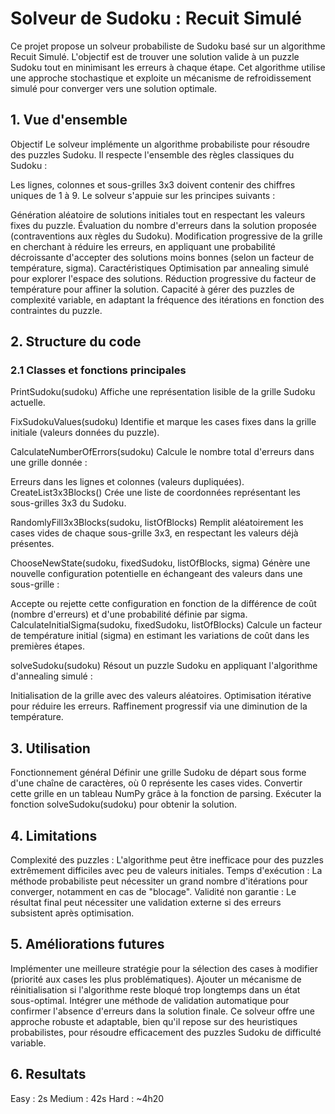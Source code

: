 # Solveur de Sudoku : Recuit Simulé
Ce projet propose un solveur probabiliste de Sudoku basé sur un algorithme Recuit Simulé. L'objectif est de trouver une solution valide à un puzzle Sudoku tout en minimisant les erreurs à chaque étape. Cet algorithme utilise une approche stochastique et exploite un mécanisme de refroidissement simulé pour converger vers une solution optimale.

## 1. Vue d'ensemble
Objectif
Le solveur implémente un algorithme probabiliste pour résoudre des puzzles Sudoku. Il respecte l'ensemble des règles classiques du Sudoku :

Les lignes, colonnes et sous-grilles 3x3 doivent contenir des chiffres uniques de 1 à 9.
Le solveur s'appuie sur les principes suivants :

Génération aléatoire de solutions initiales tout en respectant les valeurs fixes du puzzle.
Évaluation du nombre d'erreurs dans la solution proposée (contraventions aux règles du Sudoku).
Modification progressive de la grille en cherchant à réduire les erreurs, en appliquant une probabilité décroissante d'accepter des solutions moins bonnes (selon un facteur de température, sigma).
Caractéristiques
Optimisation par annealing simulé pour explorer l'espace des solutions.
Réduction progressive du facteur de température pour affiner la solution.
Capacité à gérer des puzzles de complexité variable, en adaptant la fréquence des itérations en fonction des contraintes du puzzle.
## 2. Structure du code
### 2.1 Classes et fonctions principales
PrintSudoku(sudoku)
Affiche une représentation lisible de la grille Sudoku actuelle.

FixSudokuValues(sudoku)
Identifie et marque les cases fixes dans la grille initiale (valeurs données du puzzle).

CalculateNumberOfErrors(sudoku)
Calcule le nombre total d'erreurs dans une grille donnée :

Erreurs dans les lignes et colonnes (valeurs dupliquées).
CreateList3x3Blocks()
Crée une liste de coordonnées représentant les sous-grilles 3x3 du Sudoku.

RandomlyFill3x3Blocks(sudoku, listOfBlocks)
Remplit aléatoirement les cases vides de chaque sous-grille 3x3, en respectant les valeurs déjà présentes.

ChooseNewState(sudoku, fixedSudoku, listOfBlocks, sigma)
Génère une nouvelle configuration potentielle en échangeant des valeurs dans une sous-grille :

Accepte ou rejette cette configuration en fonction de la différence de coût (nombre d'erreurs) et d'une probabilité définie par sigma.
CalculateInitialSigma(sudoku, fixedSudoku, listOfBlocks)
Calcule un facteur de température initial (sigma) en estimant les variations de coût dans les premières étapes.

solveSudoku(sudoku)
Résout un puzzle Sudoku en appliquant l'algorithme d'annealing simulé :

Initialisation de la grille avec des valeurs aléatoires.
Optimisation itérative pour réduire les erreurs.
Raffinement progressif via une diminution de la température.
## 3. Utilisation
Fonctionnement général
Définir une grille Sudoku de départ sous forme d'une chaîne de caractères, où 0 représente les cases vides.
Convertir cette grille en un tableau NumPy grâce à la fonction de parsing.
Exécuter la fonction solveSudoku(sudoku) pour obtenir la solution.

## 4. Limitations
Complexité des puzzles : L'algorithme peut être inefficace pour des puzzles extrêmement difficiles avec peu de valeurs initiales.
Temps d'exécution : La méthode probabiliste peut nécessiter un grand nombre d'itérations pour converger, notamment en cas de "blocage".
Validité non garantie : Le résultat final peut nécessiter une validation externe si des erreurs subsistent après optimisation.
## 5. Améliorations futures
Implémenter une meilleure stratégie pour la sélection des cases à modifier (priorité aux cases les plus problématiques).
Ajouter un mécanisme de réinitialisation si l'algorithme reste bloqué trop longtemps dans un état sous-optimal.
Intégrer une méthode de validation automatique pour confirmer l'absence d'erreurs dans la solution finale.
Ce solveur offre une approche robuste et adaptable, bien qu'il repose sur des heuristiques probabilistes, pour résoudre efficacement des puzzles Sudoku de difficulté variable.
## 6. Resultats
Easy : 2s
Medium : 42s
Hard : ~4h20
